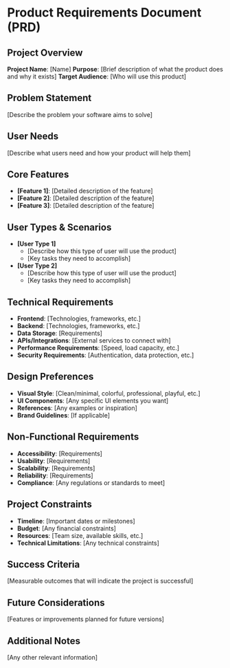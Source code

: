 # Product Requirements Document (PRD)

## Project Overview
**Project Name**: [Name]
**Purpose**: [Brief description of what the product does and why it exists]
**Target Audience**: [Who will use this product]

## Problem Statement
[Describe the problem your software aims to solve]

## User Needs
[Describe what users need and how your product will help them]

## Core Features
- **[Feature 1]**: [Detailed description of the feature]
- **[Feature 2]**: [Detailed description of the feature]
- **[Feature 3]**: [Detailed description of the feature]

## User Types & Scenarios
- **[User Type 1]**
  - [Describe how this type of user will use the product]
  - [Key tasks they need to accomplish]
- **[User Type 2]**
  - [Describe how this type of user will use the product]
  - [Key tasks they need to accomplish]

## Technical Requirements
- **Frontend**: [Technologies, frameworks, etc.]
- **Backend**: [Technologies, frameworks, etc.]
- **Data Storage**: [Requirements]
- **APIs/Integrations**: [External services to connect with]
- **Performance Requirements**: [Speed, load capacity, etc.]
- **Security Requirements**: [Authentication, data protection, etc.]

## Design Preferences
- **Visual Style**: [Clean/minimal, colorful, professional, playful, etc.]
- **UI Components**: [Any specific UI elements you want]
- **References**: [Any examples or inspiration]
- **Brand Guidelines**: [If applicable]

## Non-Functional Requirements
- **Accessibility**: [Requirements]
- **Usability**: [Requirements]
- **Scalability**: [Requirements]
- **Reliability**: [Requirements]
- **Compliance**: [Any regulations or standards to meet]

## Project Constraints
- **Timeline**: [Important dates or milestones]
- **Budget**: [Any financial constraints]
- **Resources**: [Team size, available skills, etc.]
- **Technical Limitations**: [Any technical constraints]

## Success Criteria
[Measurable outcomes that will indicate the project is successful]

## Future Considerations
[Features or improvements planned for future versions]

## Additional Notes
[Any other relevant information]
